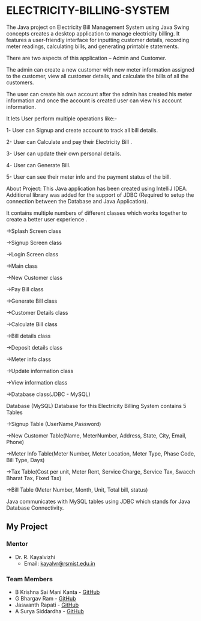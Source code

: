 # ELECTRICITY-BILLING-SYSTEM

The Java project on Electricity Bill Management System using Java Swing concepts creates a desktop application to manage electricity billing. It features a user-friendly interface for inputting customer details, recording meter readings, calculating bills, and generating printable statements.

There are two aspects of this application – Admin and Customer.

The admin can create a new customer with new meter information assigned to the customer, view all customer details, and calculate the bills of all the customers.

The user can create his own account after the admin has created his meter information and once the account is created user can view his account information.

It lets User perform multiple operations like:-

1- User can Signup and create account to track all bill details.

2- User can Calculate and pay their Electricity Bill .

3- User can update their own personal details.

4- User can Generate Bill.

5- User can see their meter info and the payment status of the bill.

About Project:
This Java application has been created using IntelliJ IDEA. Additional library was added for the support of JDBC (Required to setup the connection between the Database and Java Application).

It contains multiple numbers of different classes which works together to create a better user experience .

->Splash Screen class

->Signup Screen class

->Login Screen class

->Main class

->New Customer class

->Pay Bill class

->Generate Bill class

->Customer Details class

->Calculate Bill class

->Bill details class

->Deposit details class

->Meter info class

->Update information class

->View information class

->Database class(JDBC - MySQL)

Database (MySQL)
Database for this Electricity Billing System contains 5 Tables

->Signup Table (UserName,Password)

->New Customer Table(Name, MeterNumber, Address, State, City, Email, Phone)

->Meter Info Table(Meter Number, Meter Location, Meter Type, Phase Code, Bill Type, Days)

->Tax Table(Cost per unit, Meter Rent, Service Charge, Service Tax, Swacch Bharat Tax, Fixed Tax)

->Bill Table (Meter Number, Month, Unit, Total bill, status)

Java communicates with MySQL tables using JDBC which stands for Java Database Connectivity.





## My Project

### Mentor
- Dr. R. Kayalvizhi
  - Email: kayalvr@rsmist.edu.in

### Team Members
- B Krishna Sai Mani Kanta - [GitHub](https://github.com/krishnasaais)
- G Bhargav Ram - [GitHub](https://github.com/bhargavrammmmmm)
- Jaswanth Rapati - [GitHub](https://github.com/jaswanthrapati)
- A Surya Siddardha - [GitHub](https://github.com/suryasiddardha)
